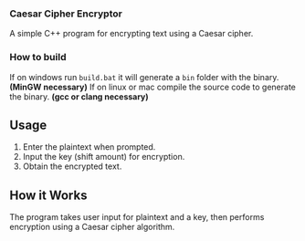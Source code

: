 ### Caesar Cipher Encryptor 

A simple C++ program for encrypting text using a Caesar cipher.

### How to build
If on windows run `build.bat` it will generate a `bin` folder with the binary. **(MinGW necessary)**
If on linux or mac compile the source code to generate the binary. **(gcc or clang necessary)**

## Usage
1. Enter the plaintext when prompted.
2. Input the key (shift amount) for encryption.
3. Obtain the encrypted text.

## How it Works
The program takes user input for plaintext and a key, then performs encryption using a Caesar cipher algorithm.
